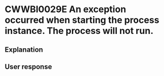 # CWWBI0029E An exception occurred when starting the process instance. The process will not run.

## Explanation

## User response
